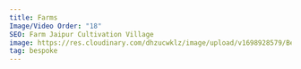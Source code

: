 ```yaml
---
title: Farms
Image/Video Order: "18"
SEO: Farm Jaipur Cultivation Village
image: https://res.cloudinary.com/dhzucwklz/image/upload/v1698928579/Bespoke/_DSF7503-2highreslowres_rehzlp.jpg
tag: bespoke
---
```


